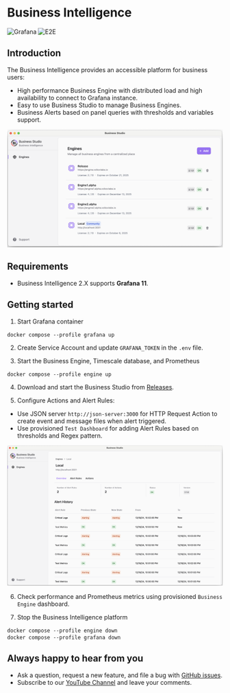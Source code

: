 # Business Intelligence

![Grafana](https://img.shields.io/badge/Grafana-11.2-orange)
![E2E](https://github.com/volkovlabs/business-intelligence/workflows/E2E/badge.svg)

## Introduction

The Business Intelligence provides an accessible platform for business users:

- High performance Business Engine with distributed load and high availability to connect to Grafana instance.
- Easy to use Business Studio to manage Business Engines.
- Business Alerts based on panel queries with thresholds and variables support.

![Business Studio](https://raw.githubusercontent.com/VolkovLabs/business-intelligence/main/img/studio.png)

## Requirements

- Business Intelligence 2.X supports **Grafana 11**.

## Getting started

1. Start Grafana container

```
docker compose --profile grafana up
```

2. Create Service Account and update `GRAFANA_TOKEN` in the `.env` file.

3. Start the Business Engine, Timescale database, and Prometheus

```
docker compose --profile engine up
```

4. Download and start the Business Studio from [Releases](https://github.com/VolkovLabs/business-intelligence/releases).

5. Configure Actions and Alert Rules:

- Use JSON server `http://json-server:3000` for HTTP Request Action to create event and message files when alert triggered.
- Use provisioned `Test Dashboard` for adding Alert Rules based on thresholds and Regex pattern.

![Engine Overview](https://raw.githubusercontent.com/VolkovLabs/business-intelligence/main/img/overview.png)

6. Check performance and Prometheus metrics using provisioned `Business Engine` dashboard.

7. Stop the Business Intelligence platform

```
docker compose --profile engine down
docker compose --profile grafana down
```

## Always happy to hear from you

- Ask a question, request a new feature, and file a bug with [GitHub issues](https://github.com/volkovlabs/business-intelligence/issues).
- Subscribe to our [YouTube Channel](https://youtube.com/@volkovlabs) and leave your comments.
